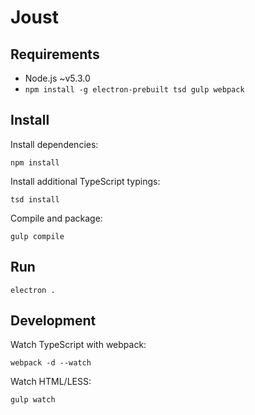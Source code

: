 # Joust

## Requirements

- Node.js ~v5.3.0
- `npm install -g electron-prebuilt tsd gulp webpack`


## Install

Install dependencies:

```
npm install
```

Install additional TypeScript typings:

```
tsd install
```

Compile and package:

```
gulp compile
```


## Run

```
electron .
```


## Development

Watch TypeScript with webpack:

```
webpack -d --watch
```

Watch HTML/LESS:

```
gulp watch
```